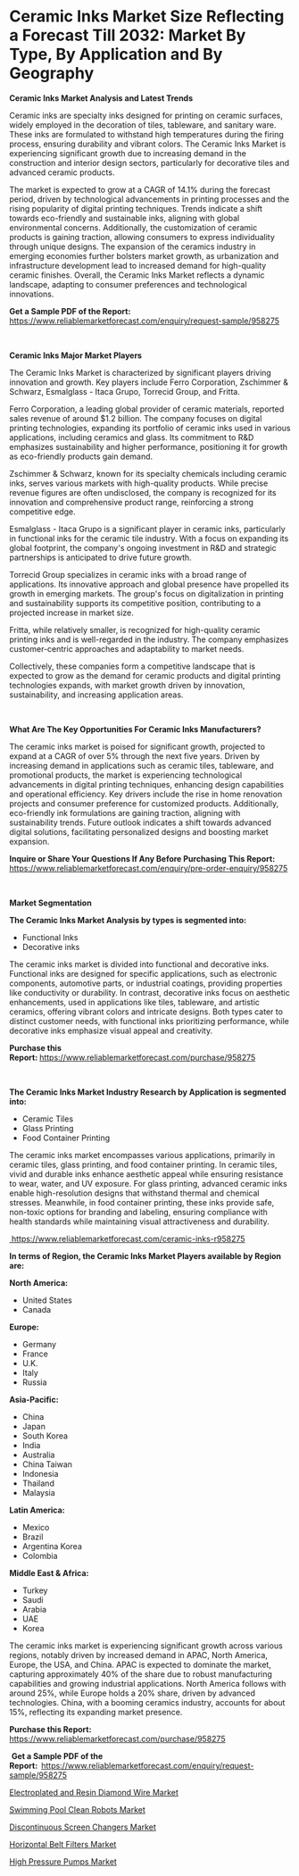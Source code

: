 <p><h1>Ceramic Inks Market Size Reflecting a Forecast Till 2032: Market By Type, By Application and By Geography</h1></p><p><strong>Ceramic Inks Market Analysis and Latest Trends</strong></p>
<p><p>Ceramic inks are specialty inks designed for printing on ceramic surfaces, widely employed in the decoration of tiles, tableware, and sanitary ware. These inks are formulated to withstand high temperatures during the firing process, ensuring durability and vibrant colors. The Ceramic Inks Market is experiencing significant growth due to increasing demand in the construction and interior design sectors, particularly for decorative tiles and advanced ceramic products.</p><p>The market is expected to grow at a CAGR of 14.1% during the forecast period, driven by technological advancements in printing processes and the rising popularity of digital printing techniques. Trends indicate a shift towards eco-friendly and sustainable inks, aligning with global environmental concerns. Additionally, the customization of ceramic products is gaining traction, allowing consumers to express individuality through unique designs. The expansion of the ceramics industry in emerging economies further bolsters market growth, as urbanization and infrastructure development lead to increased demand for high-quality ceramic finishes. Overall, the Ceramic Inks Market reflects a dynamic landscape, adapting to consumer preferences and technological innovations.</p></p>
<p><strong>Get a Sample PDF of the Report:&nbsp;</strong> <a href="https://www.reliablemarketforecast.com/enquiry/request-sample/958275?utm_campaign=1899&utm_medium=2&utm_source=Github&utm_content=ia&utm_term=06012025&utm_id=ceramic-inks">https://www.reliablemarketforecast.com/enquiry/request-sample/958275</a></p>
<p>&nbsp;</p>
<p><strong>Ceramic Inks Major Market Players</strong></p>
<p><p>The Ceramic Inks Market is characterized by significant players driving innovation and growth. Key players include Ferro Corporation, Zschimmer & Schwarz, Esmalglass - Itaca Grupo, Torrecid Group, and Fritta. </p><p>Ferro Corporation, a leading global provider of ceramic materials, reported sales revenue of around $1.2 billion. The company focuses on digital printing technologies, expanding its portfolio of ceramic inks used in various applications, including ceramics and glass. Its commitment to R&D emphasizes sustainability and higher performance, positioning it for growth as eco-friendly products gain demand.</p><p>Zschimmer & Schwarz, known for its specialty chemicals including ceramic inks, serves various markets with high-quality products. While precise revenue figures are often undisclosed, the company is recognized for its innovation and comprehensive product range, reinforcing a strong competitive edge.</p><p>Esmalglass - Itaca Grupo is a significant player in ceramic inks, particularly in functional inks for the ceramic tile industry. With a focus on expanding its global footprint, the company's ongoing investment in R&D and strategic partnerships is anticipated to drive future growth.</p><p>Torrecid Group specializes in ceramic inks with a broad range of applications. Its innovative approach and global presence have propelled its growth in emerging markets. The group's focus on digitalization in printing and sustainability supports its competitive position, contributing to a projected increase in market size.</p><p>Fritta, while relatively smaller, is recognized for high-quality ceramic printing inks and is well-regarded in the industry. The company emphasizes customer-centric approaches and adaptability to market needs.</p><p>Collectively, these companies form a competitive landscape that is expected to grow as the demand for ceramic products and digital printing technologies expands, with market growth driven by innovation, sustainability, and increasing application areas.</p></p>
<p>&nbsp;</p>
<p><strong>What Are The Key Opportunities For Ceramic Inks Manufacturers?</strong></p>
<p><p>The ceramic inks market is poised for significant growth, projected to expand at a CAGR of over 5% through the next five years. Driven by increasing demand in applications such as ceramic tiles, tableware, and promotional products, the market is experiencing technological advancements in digital printing techniques, enhancing design capabilities and operational efficiency. Key drivers include the rise in home renovation projects and consumer preference for customized products. Additionally, eco-friendly ink formulations are gaining traction, aligning with sustainability trends. Future outlook indicates a shift towards advanced digital solutions, facilitating personalized designs and boosting market expansion.</p></p>
<p><strong>Inquire or Share Your Questions If Any Before Purchasing This Report:</strong> <a href="https://www.reliablemarketforecast.com/enquiry/pre-order-enquiry/958275?utm_campaign=1899&utm_medium=2&utm_source=Github&utm_content=ia&utm_term=06012025&utm_id=ceramic-inks">https://www.reliablemarketforecast.com/enquiry/pre-order-enquiry/958275</a></p>
<p>&nbsp;</p>
<p><strong>Market Segmentation</strong></p>
<p><strong>The Ceramic Inks Market Analysis by types is segmented into:</strong></p>
<p><ul><li>Functional Inks</li><li>Decorative inks</li></ul></p>
<p><p>The ceramic inks market is divided into functional and decorative inks. Functional inks are designed for specific applications, such as electronic components, automotive parts, or industrial coatings, providing properties like conductivity or durability. In contrast, decorative inks focus on aesthetic enhancements, used in applications like tiles, tableware, and artistic ceramics, offering vibrant colors and intricate designs. Both types cater to distinct customer needs, with functional inks prioritizing performance, while decorative inks emphasize visual appeal and creativity.</p></p>
<p><strong>Purchase this Report:&nbsp;</strong><a href="https://www.reliablemarketforecast.com/purchase/958275?utm_campaign=1899&utm_medium=2&utm_source=Github&utm_content=ia&utm_term=06012025&utm_id=ceramic-inks">https://www.reliablemarketforecast.com/purchase/958275</a></p>
<p>&nbsp;</p>
<p><strong>The Ceramic Inks Market Industry Research by Application is segmented into:</strong></p>
<p><ul><li>Ceramic Tiles</li><li>Glass Printing</li><li>Food Container Printing</li></ul></p>
<p><p>The ceramic inks market encompasses various applications, primarily in ceramic tiles, glass printing, and food container printing. In ceramic tiles, vivid and durable inks enhance aesthetic appeal while ensuring resistance to wear, water, and UV exposure. For glass printing, advanced ceramic inks enable high-resolution designs that withstand thermal and chemical stresses. Meanwhile, in food container printing, these inks provide safe, non-toxic options for branding and labeling, ensuring compliance with health standards while maintaining visual attractiveness and durability.</p></p>
<p><a href="https://www.reliablemarketforecast.com/ceramic-inks-r958275?utm_campaign=1899&utm_medium=2&utm_source=Github&utm_content=ia&utm_term=06012025&utm_id=ceramic-inks">&nbsp;https://www.reliablemarketforecast.com/ceramic-inks-r958275</a></p>
<p><strong>In terms of Region, the Ceramic Inks Market Players available by Region are:</strong></p>
<p>
    <p> <strong> North America: </strong>
        <ul>
            <li>United States</li>
            <li>Canada</li>
        </ul>
        </p> 
    <p> <strong> Europe: </strong>
        <ul>
            <li>Germany</li>
            <li>France</li>
            <li>U.K.</li>
            <li>Italy</li>
            <li>Russia</li>
        </ul>
        </p> 
    <p> <strong> Asia-Pacific: </strong>
        <ul>
            <li>China</li>
            <li>Japan</li>
            <li>South Korea</li>
            <li>India</li>
            <li>Australia</li>
            <li>China Taiwan</li>
            <li>Indonesia</li>
            <li>Thailand</li>
            <li>Malaysia</li>
        </ul>
        </p> 
    <p> <strong> Latin America: </strong>
        <ul>
            <li>Mexico</li>
            <li>Brazil</li>
            <li>Argentina Korea</li>
            <li>Colombia</li>
        </ul>
        </p> 
    <p> <strong> Middle East & Africa: </strong>
        <ul>
            <li>Turkey</li>
            <li>Saudi</li>
            <li>Arabia</li>
            <li>UAE</li>
            <li>Korea</li>
        </ul>
    </p>
    </p>
<p><p>The ceramic inks market is experiencing significant growth across various regions, notably driven by increased demand in APAC, North America, Europe, the USA, and China. APAC is expected to dominate the market, capturing approximately 40% of the share due to robust manufacturing capabilities and growing industrial applications. North America follows with around 25%, while Europe holds a 20% share, driven by advanced technologies. China, with a booming ceramics industry, accounts for about 15%, reflecting its expanding market presence.</p></p>
<p><strong>Purchase this Report: </strong><a href="https://www.reliablemarketforecast.com/purchase/958275?utm_campaign=1899&utm_medium=2&utm_source=Github&utm_content=ia&utm_term=06012025&utm_id=ceramic-inks">https://www.reliablemarketforecast.com/purchase/958275</a></p>
<p>&nbsp;<strong>Get a Sample PDF of the Report:&nbsp;&nbsp;</strong><a href="https://www.reliablemarketforecast.com/enquiry/request-sample/958275?utm_campaign=1899&utm_medium=2&utm_source=Github&utm_content=ia&utm_term=06012025&utm_id=ceramic-inks">https://www.reliablemarketforecast.com/enquiry/request-sample/958275</a></p>
<p><strong></strong></p>
<p><p><a href="https://www.linkedin.com/pulse/data-global-electroplated-resin-diamond-wire-markets-share-size-qaw9f?utm_campaign=1899&utm_medium=2&utm_source=Github&utm_content=ia&utm_term=06012025&utm_id=ceramic-inks">Electroplated and Resin Diamond Wire Market</a></p><p><a href="https://www.linkedin.com/pulse/swimming-pool-clean-robots-market-global-regional-analysis-9e8xe?utm_campaign=1899&utm_medium=2&utm_source=Github&utm_content=ia&utm_term=06012025&utm_id=ceramic-inks">Swimming Pool Clean Robots Market</a></p><p><a href="https://www.linkedin.com/pulse/forecasting-growth-discontinuous-screen-changers-market-2025-2032-f4hne?utm_campaign=1899&utm_medium=2&utm_source=Github&utm_content=ia&utm_term=06012025&utm_id=ceramic-inks">Discontinuous Screen Changers Market</a></p><p><a href="https://www.linkedin.com/pulse/horizontal-belt-filters-industry-summary-demand-drivers-growth-ybfic?utm_campaign=1899&utm_medium=2&utm_source=Github&utm_content=ia&utm_term=06012025&utm_id=ceramic-inks">Horizontal Belt Filters Market</a></p><p><a href="https://www.linkedin.com/pulse/high-pressure-pumps-mosaic-piecing-together-global-market-dynamics-wacyf?utm_campaign=1899&utm_medium=2&utm_source=Github&utm_content=ia&utm_term=06012025&utm_id=ceramic-inks">High Pressure Pumps Market</a></p></p>